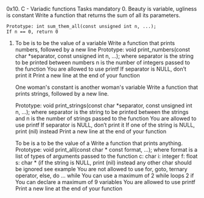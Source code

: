 

0x10. C - Variadic functions Tasks mandatory 0. Beauty is variable, ugliness is constant Write a function that returns the sum of all its parameters.

	Prototype: int sum_them_all(const unsigned int n, ...);
	If n == 0, return 0
1. To be is to be the value of a variable
	Write a function that prints numbers, followed by a new line
	Prototype: void print_numbers(const char *separator, const unsigned int n, ...);
	where separator is the string to be printed between numbers
	n is the number of integers passed to the function
	You are allowed to use printf
	If separator is NULL, don’t print it
	Print a new line at the end of your function

    One woman's constant is another woman's variable Write a function that prints strings, followed by a new line.

     Prototype: void print_strings(const char *separator, const unsigned int n, ...);
     where separator is the string to be printed between the strings
     and n is the number of strings passed to the function
     You are allowed to use printf
     If separator is NULL, don’t print it
     If one of the string is NULL, print (nil) instead
     Print a new line at the end of your function

    To be is a to be the value of a Write a function that prints anything. Prototype: void print_all(const char * const format, ...); where format is a list of types of arguments passed to the function c: char i: integer f: float s: char * (if the string is NULL, print (nil) instead any other char should be ignored see example You are not allowed to use for, goto, ternary operator, else, do ... while You can use a maximum of 2 while loops 2 if You can declare a maximum of 9 variables You are allowed to use printf Print a new line at the end of your function


